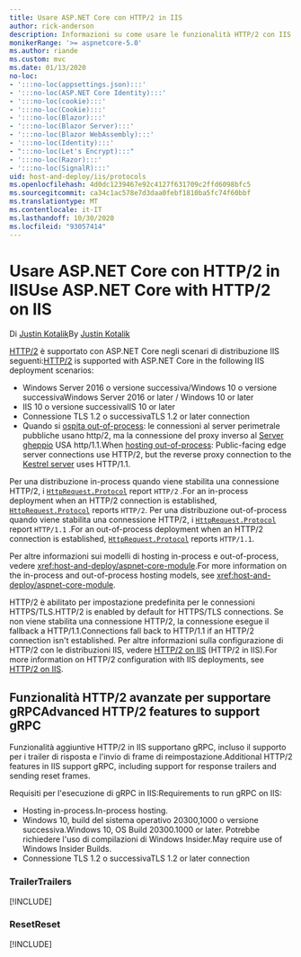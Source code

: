 ```yaml
---
title: Usare ASP.NET Core con HTTP/2 in IIS
author: rick-anderson
description: Informazioni su come usare le funzionalità HTTP/2 con IIS.
monikerRange: '>= aspnetcore-5.0'
ms.author: riande
ms.custom: mvc
ms.date: 01/13/2020
no-loc:
- ':::no-loc(appsettings.json):::'
- ':::no-loc(ASP.NET Core Identity):::'
- ':::no-loc(cookie):::'
- ':::no-loc(Cookie):::'
- ':::no-loc(Blazor):::'
- ':::no-loc(Blazor Server):::'
- ':::no-loc(Blazor WebAssembly):::'
- ':::no-loc(Identity):::'
- ":::no-loc(Let's Encrypt):::"
- ':::no-loc(Razor):::'
- ':::no-loc(SignalR):::'
uid: host-and-deploy/iis/protocols
ms.openlocfilehash: 4d0dc1239467e92c4127f631709c2ffd6098bfc5
ms.sourcegitcommit: ca34c1ac578e7d3daa0febf1810ba5fc74f60bbf
ms.translationtype: MT
ms.contentlocale: it-IT
ms.lasthandoff: 10/30/2020
ms.locfileid: "93057414"
---
```

# <a name="use-aspnet-core-with-http2-on-iis"></a><span data-ttu-id="826a9-103">Usare ASP.NET Core con HTTP/2 in IIS</span><span class="sxs-lookup"><span data-stu-id="826a9-103">Use ASP.NET Core with HTTP/2 on IIS</span></span>

<span data-ttu-id="826a9-104">Di [Justin Kotalik](https://github.com/jkotalik)</span><span class="sxs-lookup"><span data-stu-id="826a9-104">By [Justin Kotalik](https://github.com/jkotalik)</span></span>

<span data-ttu-id="826a9-105">[HTTP/2](https://httpwg.org/specs/rfc7540.html) è supportato con ASP.NET Core negli scenari di distribuzione IIS seguenti:</span><span class="sxs-lookup"><span data-stu-id="826a9-105">[HTTP/2](https://httpwg.org/specs/rfc7540.html) is supported with ASP.NET Core in the following IIS deployment scenarios:</span></span>

* <span data-ttu-id="826a9-106">Windows Server 2016 o versione successiva/Windows 10 o versione successiva</span><span class="sxs-lookup"><span data-stu-id="826a9-106">Windows Server 2016 or later / Windows 10 or later</span></span>
* <span data-ttu-id="826a9-107">IIS 10 o versione successiva</span><span class="sxs-lookup"><span data-stu-id="826a9-107">IIS 10 or later</span></span>
* <span data-ttu-id="826a9-108">Connessione TLS 1.2 o successiva</span><span class="sxs-lookup"><span data-stu-id="826a9-108">TLS 1.2 or later connection</span></span>
* <span data-ttu-id="826a9-109">Quando si [ospita out-of-process](xref:host-and-deploy/iis/index#out-of-process-hosting-model): le connessioni al server perimetrale pubbliche usano http/2, ma la connessione del proxy inverso al [Server gheppio](xref:fundamentals/servers/kestrel) USA http/1.1.</span><span class="sxs-lookup"><span data-stu-id="826a9-109">When [hosting out-of-process](xref:host-and-deploy/iis/index#out-of-process-hosting-model): Public-facing edge server connections use HTTP/2, but the reverse proxy connection to the [Kestrel server](xref:fundamentals/servers/kestrel) uses HTTP/1.1.</span></span>

<span data-ttu-id="826a9-110">Per una distribuzione in-process quando viene stabilita una connessione HTTP/2, i [`HttpRequest.Protocol`](xref:Microsoft.AspNetCore.Http.HttpRequest.Protocol*) report `HTTP/2` .</span><span class="sxs-lookup"><span data-stu-id="826a9-110">For an in-process deployment when an HTTP/2 connection is established, [`HttpRequest.Protocol`](xref:Microsoft.AspNetCore.Http.HttpRequest.Protocol*) reports `HTTP/2`.</span></span> <span data-ttu-id="826a9-111">Per una distribuzione out-of-process quando viene stabilita una connessione HTTP/2, i [`HttpRequest.Protocol`](xref:Microsoft.AspNetCore.Http.HttpRequest.Protocol*) report `HTTP/1.1` .</span><span class="sxs-lookup"><span data-stu-id="826a9-111">For an out-of-process deployment when an HTTP/2 connection is established, [`HttpRequest.Protocol`](xref:Microsoft.AspNetCore.Http.HttpRequest.Protocol*) reports `HTTP/1.1`.</span></span>

<span data-ttu-id="826a9-112">Per altre informazioni sui modelli di hosting in-process e out-of-process, vedere <xref:host-and-deploy/aspnet-core-module>.</span><span class="sxs-lookup"><span data-stu-id="826a9-112">For more information on the in-process and out-of-process hosting models, see <xref:host-and-deploy/aspnet-core-module>.</span></span>

<span data-ttu-id="826a9-113">HTTP/2 è abilitato per impostazione predefinita per le connessioni HTTPS/TLS.</span><span class="sxs-lookup"><span data-stu-id="826a9-113">HTTP/2 is enabled by default for HTTPS/TLS connections.</span></span> <span data-ttu-id="826a9-114">Se non viene stabilita una connessione HTTP/2, la connessione esegue il fallback a HTTP/1.1.</span><span class="sxs-lookup"><span data-stu-id="826a9-114">Connections fall back to HTTP/1.1 if an HTTP/2 connection isn't established.</span></span> <span data-ttu-id="826a9-115">Per altre informazioni sulla configurazione di HTTP/2 con le distribuzioni IIS, vedere [HTTP/2 on IIS](/iis/get-started/whats-new-in-iis-10/http2-on-iis) (HTTP/2 in IIS).</span><span class="sxs-lookup"><span data-stu-id="826a9-115">For more information on HTTP/2 configuration with IIS deployments, see [HTTP/2 on IIS](/iis/get-started/whats-new-in-iis-10/http2-on-iis).</span></span>

## <a name="advanced-http2-features-to-support-grpc"></a><span data-ttu-id="826a9-116">Funzionalità HTTP/2 avanzate per supportare gRPC</span><span class="sxs-lookup"><span data-stu-id="826a9-116">Advanced HTTP/2 features to support gRPC</span></span>

<span data-ttu-id="826a9-117">Funzionalità aggiuntive HTTP/2 in IIS supportano gRPC, incluso il supporto per i trailer di risposta e l'invio di frame di reimpostazione.</span><span class="sxs-lookup"><span data-stu-id="826a9-117">Additional HTTP/2 features in IIS support gRPC, including support for response trailers and sending reset frames.</span></span>

<span data-ttu-id="826a9-118">Requisiti per l'esecuzione di gRPC in IIS:</span><span class="sxs-lookup"><span data-stu-id="826a9-118">Requirements to run gRPC on IIS:</span></span>

* <span data-ttu-id="826a9-119">Hosting in-process.</span><span class="sxs-lookup"><span data-stu-id="826a9-119">In-process hosting.</span></span>
* <span data-ttu-id="826a9-120">Windows 10, build del sistema operativo 20300,1000 o versione successiva.</span><span class="sxs-lookup"><span data-stu-id="826a9-120">Windows 10, OS Build 20300.1000 or later.</span></span> <span data-ttu-id="826a9-121">Potrebbe richiedere l'uso di compilazioni di Windows Insider.</span><span class="sxs-lookup"><span data-stu-id="826a9-121">May require use of Windows Insider Builds.</span></span>
* <span data-ttu-id="826a9-122">Connessione TLS 1.2 o successiva</span><span class="sxs-lookup"><span data-stu-id="826a9-122">TLS 1.2 or later connection</span></span>

### <a name="trailers"></a><span data-ttu-id="826a9-123">Trailer</span><span class="sxs-lookup"><span data-stu-id="826a9-123">Trailers</span></span>

[!INCLUDE[](~/includes/trailers.md)]

### <a name="reset"></a><span data-ttu-id="826a9-124">Reset</span><span class="sxs-lookup"><span data-stu-id="826a9-124">Reset</span></span>

[!INCLUDE[](~/includes/reset.md)]

